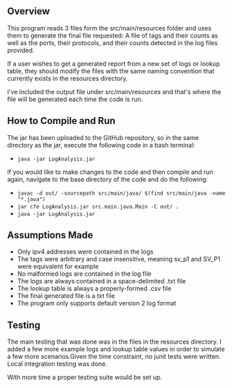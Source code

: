 ## **Overview**

This program reads 3 files form the src/main/resources folder and uses them to generate the final file requested: A file of tags and their counts as well as the ports, their protocols, and their counts detected in the log files provided.

If a user wishes to get a generated report from a new set of logs or lookup table, they should modify the files with the same naming convention that currently exists in the resources directory.

I've included the output file under src/main/resources and that's where the file will be generated each time the code is run.

## **How to Compile and Run**

The jar has been uploaded to the GitHub repository, so in the same directory as the jar, execute the following code in a bash terminal:

-   `java -jar LogAnalysis.jar`

If you would like to make changes to the code and then compile and run again, navigate to the base directory of the code and do the following:

-   `javac -d out/ -sourcepath src/main/java/ $(find src/main/java -name "*.java")`
-   `jar cfe LogAnalysis.jar src.main.java.Main -C out/ .`
-   `java -jar LogAnalysis.jar`

## **Assumptions Made**

-   Only ipv4 addresses were contained in the logs
-   The tags were arbitrary and case insensitive, meaning sv_p1 and SV_P1 were equivalent for example
-   No malformed logs are contained in the log file
-   The logs are always contained in a space-delimited .txt file
-   The lookup table is always a properly-formed .csv file
-   The final generated file is a txt file
-   The program only supports default version 2 log format

## **Testing**

The main testing that was done was in the files in the resources directory. I added a few more example logs and lookup table values in order to simulate a few more scenarios.Given the time constraint, no junit tests were written. Local integration testing was done.

With more time a proper testing suite would be set up.
